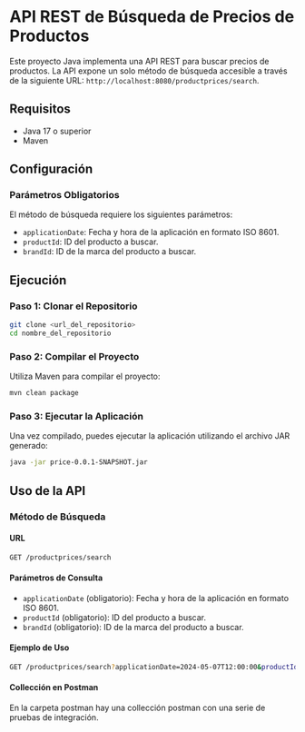 # API REST de Búsqueda de Precios de Productos

Este proyecto Java implementa una API REST para buscar precios de productos. La API expone un solo método de búsqueda accesible a través de la siguiente URL: `http://localhost:8080/productprices/search`.

## Requisitos

- Java 17 o superior
- Maven

## Configuración

### Parámetros Obligatorios

El método de búsqueda requiere los siguientes parámetros:

- `applicationDate`: Fecha y hora de la aplicación en formato ISO 8601.
- `productId`: ID del producto a buscar.
- `brandId`: ID de la marca del producto a buscar.

## Ejecución

### Paso 1: Clonar el Repositorio

```bash
git clone <url_del_repositorio>
cd nombre_del_repositorio
```

### Paso 2: Compilar el Proyecto

Utiliza Maven para compilar el proyecto:

```bash
mvn clean package
``` 

### Paso 3: Ejecutar la Aplicación

Una vez compilado, puedes ejecutar la aplicación utilizando el archivo JAR generado:

```bash
java -jar price-0.0.1-SNAPSHOT.jar
``` 

## Uso de la API

### Método de Búsqueda

#### URL
```bash
GET /productprices/search
```
#### Parámetros de Consulta

- `applicationDate` (obligatorio): Fecha y hora de la aplicación en formato ISO 8601.
- `productId` (obligatorio): ID del producto a buscar.
- `brandId` (obligatorio): ID de la marca del producto a buscar.

#### Ejemplo de Uso

```bash
GET /productprices/search?applicationDate=2024-05-07T12:00:00&productId=12345&brandId=6789
```

#### Collección en Postman

En la carpeta postman hay una collección postman
con una serie de pruebas de integración.
